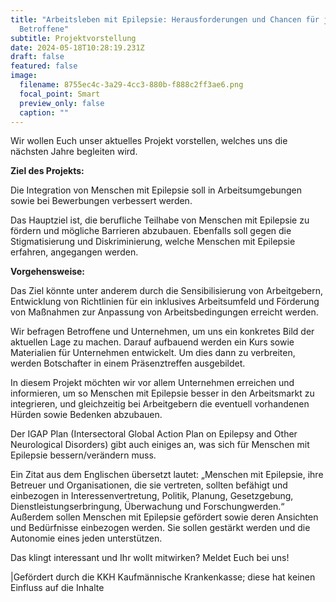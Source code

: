 ```yaml
---
title: "Arbeitsleben mit Epilepsie: Herausforderungen und Chancen für junge
  Betroffene"
subtitle: Projektvorstellung
date: 2024-05-18T10:28:19.231Z
draft: false
featured: false
image:
  filename: 8755ec4c-3a29-4cc3-880b-f888c2ff3ae6.png
  focal_point: Smart
  preview_only: false
  caption: ""
---
```

Wir wollen Euch unser aktuelles Projekt vorstellen, welches uns die nächsten Jahre begleiten wird.

**Ziel des Projekts:**

Die Integration von Menschen mit Epilepsie soll in Arbeitsumgebungen sowie bei Bewerbungen verbessert werden.

Das Hauptziel ist, die berufliche Teilhabe von Menschen mit Epilepsie zu fördern und mögliche Barrieren abzubauen. Ebenfalls soll gegen die Stigmatisierung und Diskriminierung, welche Menschen mit Epilepsie erfahren, angegangen werden.

**Vorgehensweise:**

Das Ziel könnte unter anderem durch die Sensibilisierung von Arbeitgebern, Entwicklung von Richtlinien für ein inklusives Arbeitsumfeld und Förderung von Maßnahmen zur Anpassung von Arbeitsbedingungen erreicht werden.

Wir befragen Betroffene und Unternehmen, um uns ein konkretes Bild der aktuellen Lage zu machen. Darauf aufbauend werden ein Kurs sowie Materialien für Unternehmen entwickelt. Um dies dann zu verbreiten, werden Botschafter in einem Präsenztreffen ausgebildet.

In diesem Projekt möchten wir vor allem Unternehmen erreichen und informieren, um so Menschen mit Epilepsie besser in den Arbeitsmarkt zu integrieren, und gleichzeitig bei Arbeitgebern die eventuell vorhandenen Hürden sowie Bedenken abzubauen.

Der IGAP Plan (Intersectoral Global Action Plan on Epilepsy and Other Neurological Disorders) gibt auch einiges an, was sich für Menschen mit Epilepsie bessern/verändern muss. 

Ein Zitat aus dem Englischen übersetzt lautet: „Menschen mit Epilepsie, ihre Betreuer und Organisationen, die sie vertreten, sollten befähigt und einbezogen in Interessenvertretung, Politik, Planung, Gesetzgebung, Dienstleistungserbringung, Überwachung und Forschungwerden.“ Außerdem sollen Menschen mit Epilepsie gefördert sowie deren Ansichten und Bedürfnisse einbezogen werden. Sie sollen gestärkt werden und die Autonomie eines jeden unterstützen.

Das klingt interessant und Ihr wollt mitwirken? Meldet Euch bei uns!

\|Gefördert durch die KKH Kaufmännische Krankenkasse; diese hat keinen Einfluss auf die Inhalte